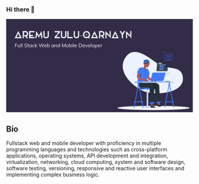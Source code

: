 ### Hi there 👋

![banner-image](img/git-hub-profile-banner.png)

## Bio ##
Fullstack web and mobile developer with proficiency in multiple programming languages and technologies such as cross-platform applications, operating systems, API development and integration, virtualization, networking, cloud computing, system and software design, software testing, versioning, responsive and reactive user interfaces and implementing complex business logic.


<!--
**tech-nyn/tech-nyn** is a ✨ _special_ ✨ repository because its `README.md` (this file) appears on your GitHub profile.

Here are some ideas to get you started:

- 🔭 I’m currently working on ...
- 🌱 I’m currently learning ...
- 👯 I’m looking to collaborate on ...
- 🤔 I’m looking for help with ...
- 💬 Ask me about ...
- 📫 How to reach me: ...
- 😄 Pronouns: ...
- ⚡ Fun fact: ...
-->
